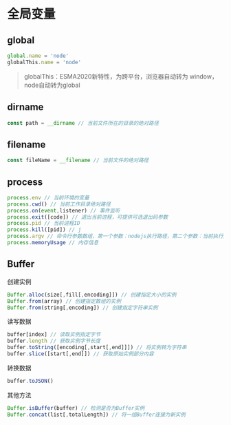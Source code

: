 # 全局变量



## global

```js
global.name = 'node'
globalThis.name = 'node'
```

> globalThis：ESMA2020新特性，为跨平台，浏览器自动转为 window，node自动转为global



## dirname

```js
const path = __dirname // 当前文件所在的目录的绝对路径
```



## filename

```js
const fileName = __filename // 当前文件的绝对路径
```



## process

```js
process.env // 当前环境的变量
process.cwd() // 当前工作目录绝对路径
process.on(event,listener) // 事件监听
process.exit([code]) // 退出当前进程，可提供可选退出码参数
process.pid // 当前进程ID
process.kill([pid]) // j
process.argv // 命令行参数数组，第一个参数：nodejs执行路径，第二个参数：当前执行文件的路径，其余参数：命令行参数
process.memoryUsage // 内存信息
```



## Buffer

创建实例

```js
Buffer.alloc(size[,fill[,encoding]]) // 创建指定大小的实例
Buffer.from(array) // 创建指定数组的实例
Buffer.from(string[,encoding]) // 创建指定字符串实例
```

读写数据

```js
buffer[index] // 读取实例指定字节
buffer.length // 获取实例字节长度
buffer.toString([encoding[,start[,end]]]) // 将实例转为字符串
buffer.slice([start[,end]]) // 获取原始实例部分内容
```

转换数据

```js
buffer.toJSON() 
```

其他方法

```js
Buffer.isBuffer(buffer) // 检测是否为Buffer实例
Buffer.concat(list[,totalLength]) // 将一组Buffer连接为新实例 
```

